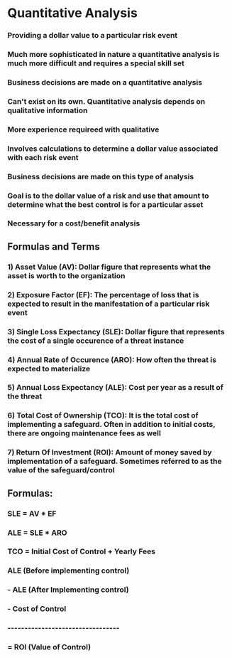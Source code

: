 # Quantitative Analysis

### Providing a dollar value to a particular risk event

### Much more sophisticated in nature a quantitative analysis is much more difficult and requires a special skill set

### Business decisions are made on a quantitative analysis

### Can't exist on its own. Quantitative analysis depends on qualitative information

### More experience requireed with qualitative

### Involves calculations to determine a dollar value associated with each risk event

### Business decisions are made on this type of analysis

### Goal is to the dollar value of a risk and use that amount to determine what the best control is for a particular asset

### Necessary for a cost/benefit analysis

## Formulas and Terms

### 1) Asset Value (AV): Dollar figure that represents what the asset is worth to the organization

### 2) Exposure Factor (EF): The percentage of loss that is expected to result in the manifestation of a particular risk event

### 3) Single Loss Expectancy (SLE): Dollar figure that represents the cost of a single occurence of a threat instance

### 4) Annual Rate of Occurence (ARO): How often the threat is expected to materialize

### 5) Annual Loss Expectancy (ALE): Cost per year as a result of the threat

### 6) Total Cost of Ownership (TCO): It is the total cost of implementing a safeguard. Often in addition to initial costs, there are ongoing maintenance fees as well

### 7) Return Of Investment (ROI): Amount of money saved by implementation of a safeguard. Sometimes referred to as the value of the safeguard/control

## Formulas:

### SLE = AV * EF

### ALE = SLE * ARO 

### TCO = Initial Cost of Control + Yearly Fees

### ALE (Before implementing control)

### - ALE (After Implementing control)

### - Cost of Control

### ---------------------------------

### = ROI (Value of Control)
